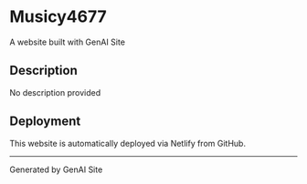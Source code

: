# Musicy4677

A website built with GenAI Site

## Description
No description provided

## Deployment
This website is automatically deployed via Netlify from GitHub.

---
Generated by GenAI Site
